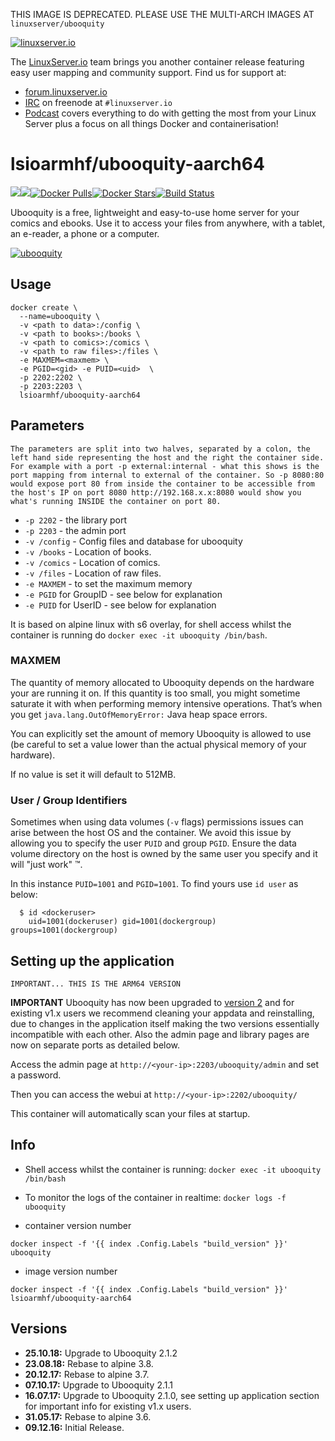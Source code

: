 [linuxserverurl]: https://linuxserver.io
[forumurl]: https://forum.linuxserver.io
[ircurl]: https://www.linuxserver.io/irc/
[podcasturl]: https://www.linuxserver.io/podcast/
[appurl]: https://vaemendis.net/ubooquity/
[hub]: https://hub.docker.com/r/lsioarmhf/ubooquity-aarch64/

THIS IMAGE IS DEPRECATED. PLEASE USE THE MULTI-ARCH IMAGES AT `linuxserver/ubooquity`

[![linuxserver.io](https://raw.githubusercontent.com/linuxserver/docker-templates/master/linuxserver.io/img/linuxserver_medium.png)][linuxserverurl]

The [LinuxServer.io][linuxserverurl] team brings you another container release featuring easy user mapping and community support. Find us for support at:
* [forum.linuxserver.io][forumurl]
* [IRC][ircurl] on freenode at `#linuxserver.io`
* [Podcast][podcasturl] covers everything to do with getting the most from your Linux Server plus a focus on all things Docker and containerisation!

# lsioarmhf/ubooquity-aarch64
[![](https://images.microbadger.com/badges/version/lsioarmhf/ubooquity-aarch64.svg)](https://microbadger.com/images/lsioarmhf/ubooquity-aarch64 "Get your own version badge on microbadger.com")[![](https://images.microbadger.com/badges/image/lsioarmhf/ubooquity-aarch64.svg)](http://microbadger.com/images/lsioarmhf/ubooquity-aarch64 "Get your own image badge on microbadger.com")[![Docker Pulls](https://img.shields.io/docker/pulls/lsioarmhf/ubooquity-aarch64.svg)][hub][![Docker Stars](https://img.shields.io/docker/stars/lsioarmhf/ubooquity-aarch64.svg)][hub][![Build Status](https://ci.linuxserver.io/buildStatus/icon?job=Docker-Builders/arm64/arm64-ubooquity)](https://ci.linuxserver.io/job/Docker-Builders/job/arm64/job/arm64-ubooquity/)

Ubooquity is a free, lightweight and easy-to-use home server for your comics and ebooks. Use it to access your files from anywhere, with a tablet, an e-reader, a phone or a computer.

[![ubooquity](https://raw.githubusercontent.com/linuxserver/docker-templates/master/linuxserver.io/img/ubooquity-banner.png)][appurl]

## Usage

```
docker create \
  --name=ubooquity \
  -v <path to data>:/config \
  -v <path to books>:/books \
  -v <path to comics>:/comics \
  -v <path to raw files>:/files \
  -e MAXMEM=<maxmem> \
  -e PGID=<gid> -e PUID=<uid>  \
  -p 2202:2202 \
  -p 2203:2203 \
  lsioarmhf/ubooquity-aarch64
```

## Parameters

`The parameters are split into two halves, separated by a colon, the left hand side representing the host and the right the container side. 
For example with a port -p external:internal - what this shows is the port mapping from internal to external of the container.
So -p 8080:80 would expose port 80 from inside the container to be accessible from the host's IP on port 8080
http://192.168.x.x:8080 would show you what's running INSIDE the container on port 80.`



* `-p 2202` - the library port
* `-p 2203` - the admin port
* `-v /config` - Config files and database for ubooquity
* `-v /books` - Location of books.
* `-v /comics` - Location of comics.
* `-v /files` - Location of raw files.
* `-e MAXMEM` - to set the maximum memory
* `-e PGID` for GroupID - see below for explanation
* `-e PUID` for UserID - see below for explanation

It is based on alpine linux with s6 overlay, for shell access whilst the container is running do `docker exec -it ubooquity /bin/bash`.

### MAXMEM

The quantity of memory allocated to Ubooquity depends on the hardware your are running it on. If this quantity is too small, you might sometime saturate it with when performing memory intensive operations. That’s when you get `java.lang.OutOfMemoryError:` Java heap space errors.

You can explicitly set the amount of memory Ubooquity is allowed to use (be careful to set a value lower than the actual physical memory of your hardware). 

If no value is set it will default to 512MB.

### User / Group Identifiers

Sometimes when using data volumes (`-v` flags) permissions issues can arise between the host OS and the container. We avoid this issue by allowing you to specify the user `PUID` and group `PGID`. Ensure the data volume directory on the host is owned by the same user you specify and it will "just work" ™.

In this instance `PUID=1001` and `PGID=1001`. To find yours use `id user` as below:

```
  $ id <dockeruser>
    uid=1001(dockeruser) gid=1001(dockergroup) groups=1001(dockergroup)
```

## Setting up the application
`IMPORTANT... THIS IS THE ARM64 VERSION`

**IMPORTANT**
Ubooquity has now been upgraded to [version 2](http://vaemendis.net/ubooquity/article19/ubooquity-2-1-0) and for existing v1.x users we recommend cleaning your appdata and reinstalling, due to changes in the application itself making the two versions essentially incompatible with each other. Also the admin page and library pages are now on separate ports as detailed below.

Access the admin page at `http://<your-ip>:2203/ubooquity/admin` and set a password. 

Then you can access the webui at `http://<your-ip>:2202/ubooquity/`

This container will automatically scan your files at startup.

## Info

* Shell access whilst the container is running: `docker exec -it ubooquity /bin/bash`
* To monitor the logs of the container in realtime: `docker logs -f ubooquity`

* container version number 

`docker inspect -f '{{ index .Config.Labels "build_version" }}' ubooquity`

* image version number

`docker inspect -f '{{ index .Config.Labels "build_version" }}' lsioarmhf/ubooquity-aarch64`

## Versions

+ **25.10.18:** Upgrade to Ubooquity 2.1.2
+ **23.08.18:** Rebase to alpine 3.8.
+ **20.12.17:** Rebase to alpine 3.7.
+ **07.10.17:** Upgrade to Ubooquity 2.1.1
+ **16.07.17:** Upgrade to Ubooquity 2.1.0, see setting up application section for important info for existing v1.x users.
+ **31.05.17:** Rebase to alpine 3.6.
+ **09.12.16:** Initial Release.
